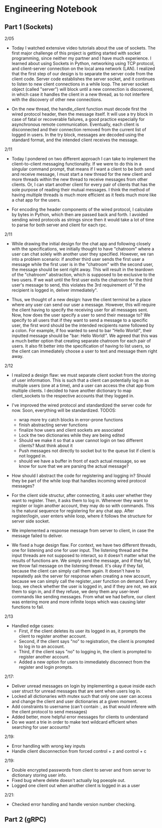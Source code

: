 # Engineering Notebook

## Part 1 (Sockets)
2/05
- Today I watched extensive video tutorials about the use of sockets. The first major challenge of this project is getting started with socket programming, since neither my partner and I have much experience. I learned about using Sockets in Python, networking using TCP protocol, and client-server connection on the local area network (LAN). I realized that the first step of our design is to separate the server code from the client code. Server code establishes the server socket, and it continues to listen to new client connections in a while loop. The server socket object (called "server") will block until a new connection is discovered, in which case it handles the client in a new thread, as to not interfere with the discovery of other new connections. 

- On the new thread, the handle_client function must decode first the wired protocol header, then the message itself. It will use a try block in case of fatal or recoverable failures, a good practice especially for asynchronous remote communication. Eventually, each client is disconnected and their connection removed from the current list of logged in users. In the try block, messages are decoded using the standard format, and the intended client receives the message.


2/11
- Today I pondered on two different approach I can take to implement the client-to-client messaging functionality. If we were to do this in a singular command prompt, that means if I want a client to be both send and receive message, I must start a new thread for the new client and more threads within the new thread to receive messages from other clients. Or, I can start another client for every pair of clients that has the sole purpose of reading their mutual messages. I think the method of having multiple threads is much more efficient as it feels much more like a chat app for the users.

- For encoding the header components of the wired protocol, I calculate by bytes in Python, which then are passed back and forth. I avoided sending wired protocols as strings since then it would take a lot of time to parse for both server and client for each rpc.

2/11
- While drawing the initial design for the chat app and following closely with the specifications, we initially thought to have "chatroom" where a user can chat solely with another user they specified. However, we ran into a problem scenario: if another third user sends the first user a message while the first user is in the "chatroom" with the second user, the message should be sent right away. This will result in the teardown of the "chatroom" abstraction, which is supposed to be exclusive to the two users. If we wait until the first user exits the chatroom for the third user's message to send, this violates the 3rd requirement of "if the recipient is logged in, deliver immediately". 

- Thus, we thought of a new design: have the client terminal be a place where any user can send our user a message. However, this will require the client having to specify the receiving user for all messages sent. Now, how does the user specify a user to send their message to? We specify to all users that if they want to send a message to a specific user, the first word should be the intended recipients name followed by a colon. For example, if foo wanted to send to bar "Hello World!", their inputted message should be "bar: Hello World!". We agreed that this was a much better option that creating separate chatroom for each pair of users. It also fit better into the specification of having to list users, so the client can immediately choose a user to text and message them right away.


2/12 
- I realized a design flaw: we must separate client socket from the storing of user information. This is such that a client can potentially log in as multiple users (one at a time), and a user can access the chat app from multiple clients. I decided to have another dictionary to map client_sockets to the respective accounts that they logged in.

- I've improved the wired protocol and standardized the server code for now. Soon, everything will be standardized. 
TODOS: 
    - wrap more try catch blocks in error-prone functions
    - finish abstracting server functions
    - finalize how users and client sockets are associated
    - Lock the two dictionaries while they are being edited
    - Should we make it so that a user cannot login on two different clients? Must think about it
    - Push messages not directly to socket but to the queue list if client is not logged in. 
    - should we have a buffer in front of each actual message, so we know for sure that we are parsing the actual message? 

- How should I abstract the code for registering and logging in? Should they be part of the while loop that handles incoming wired protocol messages? 
- For the client side structur, after connecting, it asks user whether they want to register. Then, it asks them to log in. Whenever they want to register or login another account, they may do so with commands. This is the natural sequence for registering for any chat app. After register/login, user enters while loop, where it follows the structure for server side socket.

- We implemented a response message from server to client, in case the message failed to deliver. 

- We fixed a huge design flaw. For context, we have two different threads, one for listening and one for user input. The listening thread and the input threads are not supposed to interact, so it doesn't matter what the results of functions are. We simply send the message, and if they fail, we throw fail message on the listening thread. It's okay if they fail, because the client can simply call them again. It doesn't have to repeatedly ask the server for response when creating a new account, because we can simply call the register_user function on demand. Every loop, we check whether the user is logged in, and if they are not, we ask them to sign in, and if they refuse, we deny them any user-level commands like sending messages. From what we had before, our client was entering more and more infinite loops which was causing later functions to fail.

2/13
- Handled edge cases:
    - First, if the client deletes its user its logged in as, it prompts the client to register another account.
    - Second, if the client says "no" to registration, the client is prompted to log in to an account.
    - Third, if the client says "no" to logging in, the client is prompted to register another account.
    - Added a new option for users to immediately disconnect from the register and login prompts.

2/17: 
- Deliver unread messages on login by implementing a queue inside each user struct for unread messages that are sent when users log in.
- Locked all dictionaries with mutex such that only one user can access and change the client and user dictionaries at a given moment.
- Add constraints to username (can't contain :, as that would inferere with the client protocol to send messages)
- Added better, more helpful error messages for clients to understand
- Do we want a trie in order to make text wildcard efficient when searching for user accounts?

2/19: 
- Error handling with wrong key inputs
- Handle client disconnection from forced control + z and control + c

2/19: 
- Double encrypted passwords from client to server and from server to dictionary storing user info. 
- Fixed bug where delete doesn't actually log poeople out.
- Logged one client out when another client is logged in as a user

2/21: 
- Checked error handling and handle version number checking.

## Part 2 (gRPC)
